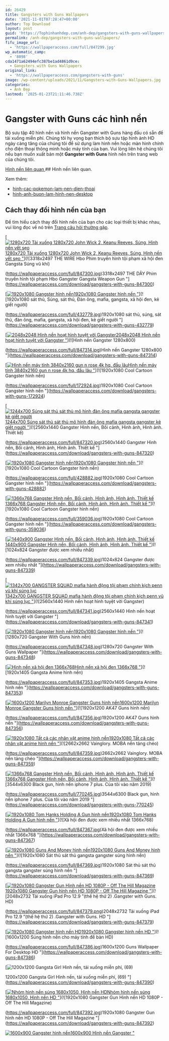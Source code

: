 ```yaml
---
id: 26429
title: Gangsters with Guns Wallpapers
date: '2021-11-01T07:28:47+00:00'
author: Top Download
layout: post
guid: 'https://Tophinhanhdep.com/anh-dep/gangsters-with-guns-wallpapers/'
permalink: /anh-dep/gangsters-with-guns-wallpapers/
fifu_image_url:
  - 'https://wallpaperaccess.com/full/847299.jpg'
wp_automatic_camp:
  - '8098'
cda1471a62494efc387be1ad4861d9ce:
  - Gangsters with Guns Wallpapers
original_link:
  - 'https://wallpaperaccess.com/gangsters-with-guns'
image: /wp-content/uploads/2021/11/Gangsters-with-Guns-Wallpapers.jpg
categories:
  - Ảnh Đẹp
lastmod: '2025-01-23T21:11:46.738Z'
---
```

# Gangster with Guns các hình nền

Bộ sưu tập 40 hình nền và hình nền Gangster with Guns hàng đầu có sẵn để tải xuống miễn phí. Chúng tôi hy vọng bạn thích bộ sưu tập hình ảnh HD ngày càng tăng của chúng tôi để sử dụng làm hình nền hoặc màn hình chính cho điện thoại thông minh hoặc máy tính của bạn. Vui lòng liên hệ chúng tôi nếu bạn muốn xuất bản một **Gangster with Guns** hình nền trên trang web của chúng tôi.

[Hình nền liên quan ](#related) ## Hình nền liên quan.

   
 Xem thêm:

   
- [hinh-cac-pokemon-lam-nen-dien-thoai](https://tophinhanhdep.com/anh-anime/hinh-cac-pokemon-lam-nen-dien-thoai/)
- [hinh-anh-buon-lam-hinh-nen-desktop](https://tophinhanhdep.com/hinh-anh-buon/hinh-anh-buon-lam-hinh-nen-desktop/)

## Cách thay đổi hình nền của bạn

Để tìm hiểu cách thay đổi hình nền của bạn cho các loại thiết bị khác nhau, vui lòng đọc về nó trên [Trang câu hỏi thường gặp](https://tophinhanhdep.com/faq/).

  
[[![1280x720 Tải xuống 1280x720 John Wick 2, Keanu Reeves, Súng, Hình nền vết sẹo](https://wallpaperaccess.com/full/847299.jpg)1280x720 Tải xuống 1280x720 John Wick 2, Keanu Reeves, Súng, Hình nền vết sẹo "](https://wallpaperaccess.com/download/gangsters-with-guns-847299)](![3318x2497 THE WIRE Hbo Phim truyền hình tội phạm xã hội đen Gangsta Súng vũ khí)

(https://wallpaperaccess.com/full/847300.jpg)3318x2497 THE DÂY Phim truyền hình tội phạm Hbo Gangster Gangsta Weapon Gun "](https://wallpaperaccess.com/download/gangsters-with-guns-847300)

[[![1920x1080 Gangster hình nền](https://wallpaperaccess.com/full/847301.jpg)1920x1080 Gangster hình nền "](https://wallpaperaccess.com/download/gangsters-with-guns-847301)](![1920x1080 sát thủ, Súng, sát thủ, Đàn ông, mafia, gangsta, xã hội đen, kẻ giết người)

(https://wallpaperaccess.com/full/432779.jpg)1920x1080 sát thủ, súng, sát thủ, đàn ông, mafia, gangsta, xã hội đen, kẻ giết người "](https://wallpaperaccess.com/download/gangsters-with-guns-432779)

[[![2048x2048 Hình nền hoạt hình tuyệt vời Gangster](https://wallpaperaccess.com/full/655436.jpg)2048x2048 Hình nền hoạt hình tuyệt vời Gangster "](https://wallpaperaccess.com/download/gangsters-with-guns-655436)](![Hình nền Gangster 1280x800)

(https://wallpaperaccess.com/full/847314.jpg)Hình nền Gangster 1280x800 "](https://wallpaperaccess.com/download/gangsters-with-guns-847314)

[[![Hình nền máy tính 3840x2160 gun n rose 4k hq.  đầu lâu](https://wallpaperaccess.com/full/847315.jpg)Hình nền máy tính 3840x2160 gun n rose 4k hq. đầu lâu "](https://wallpaperaccess.com/download/gangsters-with-guns-847315)](![1920x1080 Cool Cartoon Gangster hình nền)

(https://wallpaperaccess.com/full/172924.jpg)1920x1080 Cool Cartoon Gangster hình nền "](https://wallpaperaccess.com/download/gangsters-with-guns-172924)

[[![1244x700 Súng sát thủ sát thủ mô hình đàn ông mafia gangsta gangster kẻ giết người](https://wallpaperaccess.com/full/847319.jpg)1244x700 Súng sát thủ sát thủ mô hình đàn ông mafia gangsta gangster kẻ giết người "](https://wallpaperaccess.com/download/gangsters-with-guns-847319)](![2560x1440 Gangster Hình nền, Bối cảnh, Hình ảnh, Hình ảnh.  Thiết kế)

(https://wallpaperaccess.com/full/847320.jpg)2560x1440 Gangster Hình nền, Bối cảnh, Hình ảnh, Hình ảnh. Thiết kế "](https://wallpaperaccess.com/download/gangsters-with-guns-847320)

[[![1920x1080 Gangster hình nền](https://wallpaperaccess.com/full/172874.jpg)1920x1080 Gangster hình nền "](https://wallpaperaccess.com/download/gangsters-with-guns-172874)](![1920x1080 Cool Cartoon Gangster hình nền)

(https://wallpaperaccess.com/full/428882.jpg)1920x1080 Cool Cartoon Gangster hình nền "](https://wallpaperaccess.com/download/gangsters-with-guns-428882)

[[![1366x768 Gangster Hình nền, Bối cảnh, Hình ảnh, Hình ảnh.  Thiết kế](https://wallpaperaccess.com/full/172929.jpg)1366x768 Gangster Hình nền, Bối cảnh, Hình ảnh, Hình ảnh. Thiết kế "](https://wallpaperaccess.com/download/gangsters-with-guns-172929)](![1920x1080 Cool Cartoon Gangster hình nền)

(https://wallpaperaccess.com/full/359036.jpg)1920x1080 Cool Cartoon Gangster hình nền "](https://wallpaperaccess.com/download/gangsters-with-guns-359036)

[[![1440x900 Gangster Hình nền, Bối cảnh, Hình ảnh, Hình ảnh.  Thiết kế](https://wallpaperaccess.com/full/809694.jpg)1440x900 Gangster Hình nền, Bối cảnh, Hình ảnh, Hình ảnh. Thiết kế "](https://wallpaperaccess.com/download/gangsters-with-guns-809694)](![1024x824 Gangster được xem nhiều nhất)

(https://wallpaperaccess.com/full/847339.jpg)1024x824 Gangster được xem nhiều nhất "](https://wallpaperaccess.com/download/gangsters-with-guns-847339)

[[![1342x700 GANGSTER SQUAD mafia hành động tội phạm chính kịch penn vũ khí súng lục](https://wallpaperaccess.com/full/847340.jpg)1342x700 GANGSTER SQUAD mafia hành động tội phạm chính kịch penn vũ khí súng lục "](https://wallpaperaccess.com/download/gangsters-with-guns-847340)](![2560x1440 Hình nền hoạt hình tuyệt vời Gangster)

(https://wallpaperaccess.com/full/847341.jpg)2560x1440 Hình nền hoạt hình tuyệt vời Gangster "](https://wallpaperaccess.com/download/gangsters-with-guns-847341)

[[![1920x1080 Gangster hình nền](https://wallpaperaccess.com/full/847347.jpg)1920x1080 Gangster hình nền "](https://wallpaperaccess.com/download/gangsters-with-guns-847347)](![1280x720 Gangster With Guns hình nền)

(https://wallpaperaccess.com/full/847348.jpg)1280x720 Gangster With Guns Wallpaper "](https://wallpaperaccess.com/download/gangsters-with-guns-847348)

[[![Hình nền xã hội đen 1366x768](https://wallpaperaccess.com/full/807080.jpg)Hình nền xã hội đen 1366x768 "](https://wallpaperaccess.com/download/gangsters-with-guns-807080)](![1920x1405 Gangsta Anime hình nền)

(https://wallpaperaccess.com/full/847353.jpg)1920x1405 Gangsta Anime hình nền "](https://wallpaperaccess.com/download/gangsters-with-guns-847353)

[[![1600x1200 Marilyn Monroe Gangster Guns hình nền](https://wallpaperaccess.com/full/847355.jpg)1600x1200 Marilyn Monroe Gangster Guns hình nền "](https://wallpaperaccess.com/download/gangsters-with-guns-847355)](![1920x1200 AK47 Guns hình nền)

(https://wallpaperaccess.com/full/847356.jpg)1920x1200 AK47 Guns hình nền "](https://wallpaperaccess.com/download/gangsters-with-guns-847356)

[[![1920x1080 Tất cả các nhân vật anime hình nền](https://wallpaperaccess.com/full/847358.jpg)1920x1080 Tất cả các nhân vật anime hình nền "](https://wallpaperaccess.com/download/gangsters-with-guns-847358)](![2662x2662 Vainglory.  MOBA nền tảng chéo)

(https://wallpaperaccess.com/full/847359.jpg)2662x2662 Vainglory. MOBA nền tảng chéo "](https://wallpaperaccess.com/download/gangsters-with-guns-847359)

[[![1366x768 Gangster Hình nền, Bối cảnh, Hình ảnh, Hình ảnh.  Thiết kế](https://wallpaperaccess.com/full/847360.jpg)1366x768 Gangster Hình nền, Bối cảnh, Hình ảnh, Hình ảnh. Thiết kế "](https://wallpaperaccess.com/download/gangsters-with-guns-847360)](![3544x6300 Black gun, hình nền iphone 7 plus.  Của tôi vào năm 2019)

(https://wallpaperaccess.com/full/770245.jpg)3544x6300 Black gun, hình nền iphone 7 plus. Của tôi vào năm 2019 "](https://wallpaperaccess.com/download/gangsters-with-guns-770245)

[[![1920x1080 Tom Hanks Holding A Gun hình nền](https://wallpaperaccess.com/full/847366.jpg)1920x1080 Tom Hanks Holding A Gun hình nền "](https://wallpaperaccess.com/download/gangsters-with-guns-847366)](![Xã hội đen được xem nhiều nhất 1366x768)

(https://wallpaperaccess.com/full/847367.jpg)Xã hội đen được xem nhiều nhất 1366x768 "](https://wallpaperaccess.com/download/gangsters-with-guns-847367)

[[![1920x1080 Guns And Money hình nền](https://wallpaperaccess.com/full/847368.jpg)1920x1080 Guns And Money hình nền "](https://wallpaperaccess.com/download/gangsters-with-guns-847368)](![1920x1080 Sát thủ sát thủ gangsta gangster súng hình nền)

(https://wallpaperaccess.com/full/847369.jpg)1920x1080 Sát thủ sát thủ gangsta gangster súng hình nền "](https://wallpaperaccess.com/download/gangsters-with-guns-847369)

[[![1920x1080 Gangster Gun Hình nền HD 1080P - Off The Hill Magazine](https://wallpaperaccess.com/full/847370.jpg)1920x1080 Gangster Gun hình nền HD 1080P - Off The Hill Magazine "](https://wallpaperaccess.com/download/gangsters-with-guns-847370)](![2048x2732 Tải xuống iPad Pro 12.9 ”(thế hệ thứ 2) .Gangster with Guns.  HD)

(https://wallpaperaccess.com/full/847379.png)2048x2732 Tải xuống iPad Pro 12.9 ”(thế hệ thứ 2) .Gangster with Guns. HD "](https://wallpaperaccess.com/download/gangsters-with-guns-847379)

[[![1920x1080 Gangster hình nền HD](https://wallpaperaccess.com/full/847384.jpg)1920x1080 Gangster hình nền HD "](https://wallpaperaccess.com/download/gangsters-with-guns-847384)](![1600x1200 Súng hình nền cho máy tính để bàn HD)

(https://wallpaperaccess.com/full/847386.jpg)1600x1200 Guns Wallpaper For Desktop HD "](https://wallpaperaccess.com/download/gangsters-with-guns-847386)

[![1200x1200 Gangsta Girl Hình nền, tải xuống miễn phí, (69)](https://wallpaperaccess.com/full/847390.jpg)

1200x1200 Gangsta Girl Hình nền, tải xuống miễn phí, (69) "](https://wallpaperaccess.com/download/gangsters-with-guns-847390)

[[![Nhóm hình nền súng 1680x1050, Hình nền HD](https://wallpaperaccess.com/full/847391.jpg)Nhóm hình nền súng 1680x1050, Hình nền HD "](https://wallpaperaccess.com/download/gangsters-with-guns-847391)](![1920x1080 Gangster Gun Hình nền HD 1080P - Off The Hill Magazine)

(https://wallpaperaccess.com/full/847392.jpg)1920x1080 Gangster Gun hình nền HD 1080P - Off The Hill Magazine "](https://wallpaperaccess.com/download/gangsters-with-guns-847392)

[![1600x900 Gangster hình nền](https://wallpaperaccess.com/full/847394.jpg)1600x900 Hình nền Gangster "](https://wallpaperaccess.com/download/gangsters-with-guns-847394)

